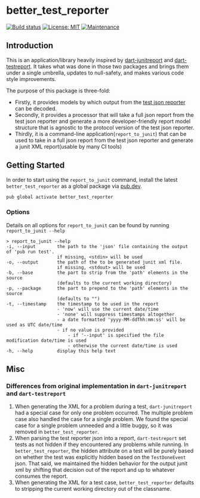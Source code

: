 # better_test_reporter

[![Build status](https://github.com/Betterment/better_test_reporter/actions/workflows/ci.yml/badge.svg?branch=main)](https://github.com/Betterment/better_test_reporter/actions/workflows/ci.yml?query=branch%3Amain)
[![License: MIT](https://img.shields.io/badge/License-MIT-yellow.svg)](https://opensource.org/licenses/MIT)
[![Maintenance](https://img.shields.io/badge/Maintained%3F-yes-green.svg)](https://GitHub.com/Betterment/better_test_reporter/pulse)

## Introduction

This is an application/library heavily inspired by
[dart-junitreport](https://github.com/TOPdesk/dart-junitreport) and
[dart-testreport](https://github.com/TOPdesk/dart-testreport). It takes what was
done in those two packages and brings them under a single umbrella, updates to
null-safety, and makes various code style improvements.

The purpose of this package is three-fold:

- Firstly, it provides models by which output from the [test json
  reporter](https://github.com/dart-lang/test/blob/master/pkgs/test/doc/json_reporter.md)
  can be decoded.
- Secondly, it provides a processor that will take a full json
  report from the test json reporter and generate a more developer-friendly report
  model structure that is agnostic to the protocol version of the test json
  reporter.
- Thirdly, it is a command-line application(`report_to_junit`) that
  can be used to take in a full json report from the test json reporter and
  generate a junit XML report(usable by many CI tools)

## Getting Started

In order to start using the `report_to_junit` command, install the latest
`better_test_reporter` as a global package via [pub.dev](https://pub.dev).

```bash
pub global activate better_test_reporter
```

### Options

Details on all options for `report_to_junit` can be found by running `report_to_junit --help`

```
> report_to_junit --help
-i, --input        the path to the 'json' file containing the output of 'pub run test'.
                   if missing, <stdin> will be used
-o, --output       the path of the to be generated junit xml file.
                   if missing, <stdout> will be used
-b, --base         the part to strip from the 'path' elements in the source
                   (defaults to the current working directory)
-p, --package      the part to prepend to the 'path' elements in the source
                   (defaults to "")
-t, --timestamp    the timestamp to be used in the report
                   - 'now' will use the current date/time
                   - 'none' will suppress timestamps altogether
                   - a date formatted 'yyyy-MM-ddThh:mm:ss' will be used as UTC date/time
                   - if no value is provided
                       - if '--input' is specified the file modification date/time is used
                       - otherwise the current date/time is used
-h, --help         display this help text
```

## Misc

### Differences from original implementation in `dart-junitreport` and `dart-testreport`

1. When generating the XML for a problem during a test, `dart-junitreport` had a
   special case for only one problem occurred. The multiple problem case also
   handled the case for a single problem. We found the special case for a single
   problem unneeded and a little buggy, so it was removed in
   `better_test_reporter`.
2. When parsing the test reporter json into a report,
   `dart-testreport` set tests as not hidden if they encountered any problems while
   running. In `better_test_reporter`, the hidden attribute on a test will be
   purely based on whether the test was explicitly hidden based on the
   `TestDoneEvent` json. That said, we maintained the hidden behavior for the
   output junit xml by shifting that decision out of the report and up to whatever
   consumes the report.
3. When generating the XML for a test case, `better_test_reporter` defaults to
   stripping the current working directory out of the classname.
